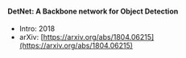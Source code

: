 #### DetNet: A Backbone network for Object Detection
- Intro: 2018
- arXiv: [https://arxiv.org/abs/1804.06215](https://arxiv.org/abs/1804.06215)
